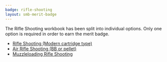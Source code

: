 ```yaml
---
badge: rifle-shooting
layout: smb-merit-badge
---
```


The Rifle Shooting workbook has been split into individual options. Only one option is required in order to earn the merit badge.

* [Rifle Shooting (Modern cartridge type)](rifle/)
* [Air Rifle Shooting (BB or pellet)](air-rifle/)
* [Muzzleloading Rifle Shooting](muzzleloading/)
